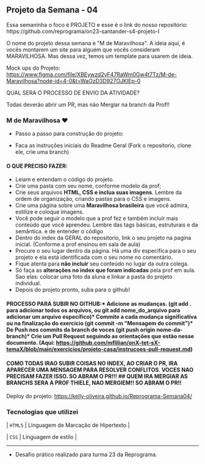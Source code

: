 ## Projeto da Semana - 04

 <p>
Essa semaninha o foco é PROJETO e esse é  o link do nosso repositório: https://github.com/reprograma/on23-santander-s4-projeto-I

O nome do projeto dessa semana e "M de Maravilhosa". A ideia aqui, é vocês montarem um site para alguém que vocês consideram MARAVILHOSA. Mas dessa vez, temos um template para usarem de ideia.

Mock ups do Projeto:
https://www.figma.com/file/XBEywzd2yF47RaWm0Gw4t7Tz/M-de-Maravilhosa?node-id=4-0&t=WaOzD3D927OJKlEp-0

QUAL SERA O PROCESSO DE ENVIO DA ATIVIDADE?
 
Todas deverão abrir um PR, mas não  Mergiar na branch da Prof!!

### M de Maravilhosa ❤️
- Passo a passo para construção do projeto:
* Faca as instruções iniciais do Readme Geral (Fork o repositorio, clone ele, crie uma branch)
#### O QUE PRECISO FAZER:
* Leiam e entendam o código do projeto.
* Crie uma pasta com seu nome, conforme modelo da prof;
* Crie seus arquivos **HTML, CSS e inclua suas imagens**. Lembre da ordem de organização, criando pastas para o CSS e imagens.
* Crie uma página sobre uma **Maravilhosa brasileira** que você admira, estilize e coloque imagens.
* Você pode seguir o modelo que a prof fez e também incluir mais conteúdo que você aprendeu. Lembre das tags básicas, estruturais e da semântica. e de entender o código
* Dentro do index da GERAL do repositorio, link o seu projeto na pagina inicial. (Conforme a prof ensinou em sala de aula)
* Procure o seu lugar dentro da página. Há uma div especifica para o seu projeto e ela está identificada com o seu nome no comentário.
* Fique atenta para **não incluir** seu conteúdo no lugar da outra colega.
* Só faça as **alterações no index que foram indicadas** pela prof em aula. Sao elas: colocar uma foto da aluna e linkar a pasta do projeto individual.
* Depois do projeto pronto, suba para o github!
#### PROCESSO PARA SUBIR NO GITHUB:* Adicione as mudanças. (git add . para adicionar todos os arquivos, ou git add nome_do_arquivo para adicionar um arquivo específico)* Commite a cada mudança significativa ou na finalização do exercício (git commit -m "Mensagem do commit")* De Push nos commits da branch de voces (git push origin nome-da-branch)* Crie um Pull Request seguindo as orientações que estão nesse documento. (Aqui: https://github.com/mflilian/onX-tet-sX-temaX/blob/main/exercicios/projeto-casa/instrucoes-pull-request.md)

#### COMO TODAS IRAO SUBIR COISAS NO INDEX, AO CRIAR O PR, IRA APARECER UMA MENSAGEM PARA RESOLVER CONFLITOS. VOCES NAO PRECISAM FAZER ISSO. SO ABRAM O PR!!! ## QUEM IRA MERGIAR AS BRANCHS SERA A PROF THIELE, NAO MERGIEM!! SO ABRAM O PR!!
   
  Deploy do projeto: https://kelly-oliveira.github.io/Reprograma-Semana04/
</p>


###  Tecnologias que utilizei
  
  | `HTML5` | Linguagem de Marcação de Hipertexto |

  | `CSS` | Linguagem de estilo |
 
<hr />

- Desafio prático realizado para turma 23 da Reprograma.
